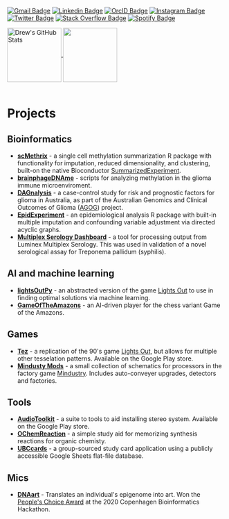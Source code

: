 [![Gmail Badge](https://img.shields.io/badge/Gmail-D14836?style=flat&logo=gmail&logoColor=white)](mailto:andr.lindsay@gmail.com)
[![Linkedin Badge](https://img.shields.io/badge/-LinkedIn-blue?style=flat&logo=Linkedin&logoColor=white)](https://www.linkedin.com/in/nerdyaswild/)
[![OrcID Badge](https://img.shields.io/badge/-OrcID-yellowgreen?style=flat&logo=orcid&logoColor=white)](https://orcid.org/0000-0001-6607-5812/)
[![Instagram Badge](https://img.shields.io/badge/Instagram-b610b0?style=flat&logo=instagram&logoColor=white)](https://instagram.com/nerdyaswild)
[![Twitter Badge](https://img.shields.io/badge/Twitter-1DA1F2?style=flat&logo=twitter&logoColor=white)](https://twitter.com/nerdyaswild)
[![Stack Overflow Badge](https://img.shields.io/badge/StackOverflow-F47F24?style=flat&logo=stackoverflow&logoColor=white)](https://stackoverflow.com/users/1451667/nerdyaswild)
[![Spotify Badge](https://img.shields.io/badge/Spotify-1DB954?style=flat&logo=spotify&logoColor=white)](https://open.spotify.com/user/o8jkslw1ca3xo412kmsgghg5i?si=e30598946d104ba0)

<table>
  <tr>
<a href="https://github.com/anuraghazra/github-readme-stats">
  <img align="center" src="https://github-readme-stats.vercel.app/api?username=knacko&show_icons=true&line_height=27&count_private=true&title_color=ffffff&text_color=c9cacc&icon_color=2bbc8a&bg_color=1d1f21" alt="Drew's GitHub Stats" height="125"/>
</a>
<a href="https://github.com/anuraghazra/github-readme-stats">
  <img align="center" src="https://github-readme-stats.vercel.app/api/top-langs/?username=knacko&hide=html&title_color=ffffff&text_color=c9cacc&icon_color=2bbc8a&bg_color=1d1f21&langs_count=5&layout=compact" height="125" />
</a>
  </tr>
  </table>

# Projects
## Bioinformatics
- **[scMethrix](https://github.com/CompEpigen/scMethrix)** - a single cell methylation summarization R package with functionality for imputation, reduced dimensionality, and clustering, built-on the native Bioconductor [SummarizedExperiment](https://bioconductor.org/packages/release/bioc/html/SummarizedExperiment.html).
- **[brainphageDNAme](https://github.com/knacko/brainphageDNAme)** - scripts for analyzing methylation in the glioma immune microenviroment.
- **[DAGnalysis](https://github.com/knacko/DAGnalysis)** - a case-control study for risk and prognostic factors for glioma in Australia, as part of the Australian Genomics and Clinical Outcomes of Glioma ([AGOG](http://agogbio.unsw.edu.au/)) project.
- **[EpidExperiment](https://github.com/knacko/EpidExperiment)** - an epidemiological analysis R package with built-in multiple imputation and confounding variable adjustment via directed acyclic graphs.
- **[Multiplex Serology Dashboard](https://github.com/knacko/F022-Multiplex-Serology-Dashboard)** - a tool for processing output from Luminex Multiplex Serology. This was used in validation of a novel serological assay for Treponema pallidum (syphilis).

## AI and machine learning
- **[lightsOutPy](https://github.com/knacko/lightsOutPy)** - an abstracted version of the game [Lights Out](https://en.wikipedia.org/wiki/Lights_Out_(game)) to use in finding optimal solutions via machine learning. 
- **[GameOfTheAmazons](https://github.com/knacko/GameOfTheAmazons)** - an AI-driven player for the chess variant Game of the Amazons.

## Games
- **[Tez](https://github.com/knacko/Tez)** - a replication of the 90's game [Lights Out](https://en.wikipedia.org/wiki/Lights_Out_(game)), but allows for multiple other tesselation patterns. Available on the Google Play store.
- **[Mindusty Mods](https://github.com/knacko/MindustryMods)** - a small collection of schematics for processors in the factory game [Mindustry](https://anuke.itch.io/mindustry). Includes auto-conveyer upgrades, detectors and factories.

## Tools
- **[AudioToolkit](https://github.com/knacko/AudioToolkit)** - a suite to tools to aid installing stereo system. Available on the Google Play store.
- **[OChemReaction](https://github.com/knacko/OChemReaction)** - a simple study aid for memorizing synthesis reactions for organic chemisty.
- **[UBCcards](https://github.com/knacko/UBCcards)** - a group-sourced study card application using a publicly accessible Google Sheets flat-file database. 

## Mics
- **[DNAart](https://github.com/knacko/DNAart)** - Translates an individual's epigenome into art. Won the [People's Choice Award](http://www.bioinfo.ufpr.br/suplementos/PresentationsCopenhagenBioinformaticsHackathon_2020.pdf) at the 2020 Copenhagen Bioinformatics Hackathon.
